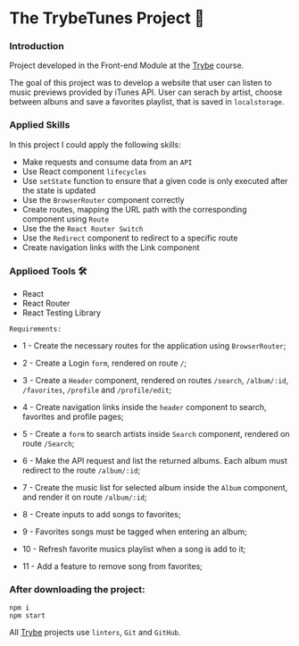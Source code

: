 # The TrybeTunes Project :musical_note:


### Introduction

Project developed in the Front-end Module at the [Trybe](https://www.betrybe.com/) course.

The goal of this project was to develop a website that user can listen to music previews provided by iTunes API. User can serach by artist, choose between albuns and save a favorites playlist, that is saved in `localstorage`.

### Applied Skills
In this project I could apply the following skills:<br>
* Make requests and consume data from an `API`
* Use React component `lifecycles`
* Use `setState` function to ensure that a given code is only executed after the state is updated
* Use the `BrowserRouter` component correctly
* Create routes, mapping the URL path with the corresponding component using `Route`
* Use the the `React Router Switch`
* Use the `Redirect` component to redirect to a specific route
* Create navigation links with the Link component

### Applioed Tools 🛠️
* React
* React Router
* React Testing Library

`Requirements:`

- 1 - Create the necessary routes for the application using `BrowserRouter`;

- 2 - Create a Login `form`, rendered on route `/`;

- 3 - Create a `Header` component, rendered on routes `/search`, `/album/:id`, `/favorites`, `/profile` and `/profile/edit`;

- 4 - Create navigation links inside the `header` component to search, favorites and profile pages;

- 5 - Create a `form` to search artists inside `Search` component, rendered on route `/Search`;

- 6 - Make the API request and list the returned albums. Each album must redirect to the route `/album/:id`;

- 7 - Create the music list for selected album inside the `Album` component, and render it on route `/album/:id`;

- 8 - Create inputs to add songs to favorites;

- 9 - Favorites songs must be tagged when entering an album;

- 10 - Refresh favorite musics playlist when a song is add to it;

- 11 - Add a feature to remove song from favorites;

### After downloading the project:

```
npm i
npm start
```

All [Trybe](https://www.betrybe.com/) projects use `linters`, `Git` and `GitHub`.

